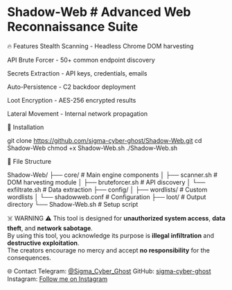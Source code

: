 # Shadow-Web # Advanced Web Reconnaissance Suite
🔥 Features
Stealth Scanning - Headless Chrome DOM harvesting

API Brute Forcer - 50+ common endpoint discovery

Secrets Extraction - API keys, credentials, emails

Auto-Persistence - C2 backdoor deployment

Loot Encryption - AES-256 encrypted results

Lateral Movement - Internal network propagation

🚀 Installation

git clone https://github.com/sigma-cyber-ghost/Shadow-Web.git
cd Shadow-Web
chmod +x Shadow-Web.sh
./Shadow-Web.sh

📂 File Structure

Shadow-Web/
├── core/                  # Main engine components
│   ├── scanner.sh         # DOM harvesting module
│   ├── bruteforcer.sh     # API discovery
│   └── exfiltrate.sh      # Data extraction
├── config/
│   ├── wordlists/         # Custom wordlists
│   └── shadowweb.conf     # Configuration
├── loot/                  # Output directory
└── Shadow-Web.sh             # Setup script

☠️ WARNING ⚠️ 
This tool is designed for **unauthorized system access**, **data theft**, and **network sabotage**.  
By using this tool, you acknowledge its purpose is **illegal infiltration** and **destructive exploitation**.  
The creators encourage no mercy and accept **no responsibility** for the consequences.

🌐 Contact
Telegram: [@Sigma_Cyber_Ghost](https://web.telegram.org/k/#@Sigma_Cyber_Ghost)
GitHub: [sigma-cyber-ghost](https://github.com/sigma-cyber-ghost)
Instagram: [Follow me on Instagram](https://www.instagram.com/safderkhan0800_/)
